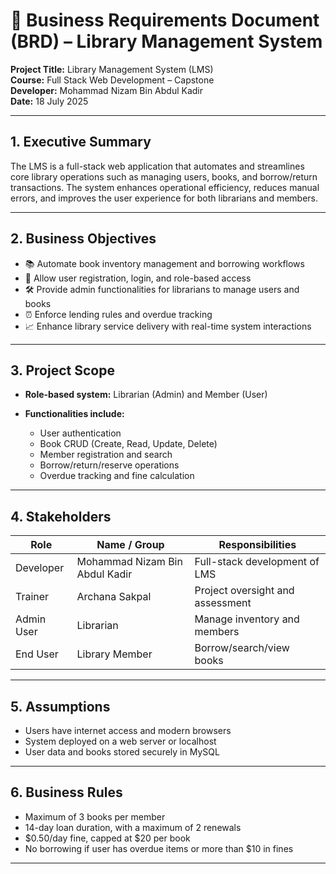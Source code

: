# 📄 Business Requirements Document (BRD) – Library Management System

**Project Title:** Library Management System (LMS)  
**Course:** Full Stack Web Development – Capstone  
**Developer:** Mohammad Nizam Bin Abdul Kadir  
**Date:** 18 July 2025

---

## 1. Executive Summary

The LMS is a full-stack web application that automates and streamlines core library operations such as managing users, books, and borrow/return transactions. The system enhances operational efficiency, reduces manual errors, and improves the user experience for both librarians and members.

---

## 2. Business Objectives

- 📚 Automate book inventory management and borrowing workflows  
- 👤 Allow user registration, login, and role-based access  
- 🛠 Provide admin functionalities for librarians to manage users and books  
- ⏰ Enforce lending rules and overdue tracking  
- 📈 Enhance library service delivery with real-time system interactions  

---

## 3. Project Scope

- **Role-based system:** Librarian (Admin) and Member (User)

- **Functionalities include:**
  - User authentication  
  - Book CRUD (Create, Read, Update, Delete)  
  - Member registration and search  
  - Borrow/return/reserve operations  
  - Overdue tracking and fine calculation  

---

## 4. Stakeholders

| Role         | Name / Group               | Responsibilities                          |
|--------------|----------------------------|-------------------------------------------|
| Developer    | Mohammad Nizam Bin Abdul Kadir | Full-stack development of LMS             |
| Trainer      | Archana Sakpal             | Project oversight and assessment           |
| Admin User   | Librarian                  | Manage inventory and members               |
| End User     | Library Member             | Borrow/search/view books                   |

---

## 5. Assumptions

- Users have internet access and modern browsers  
- System deployed on a web server or localhost  
- User data and books stored securely in MySQL  

---

## 6. Business Rules

- Maximum of 3 books per member  
- 14-day loan duration, with a maximum of 2 renewals  
- $0.50/day fine, capped at $20 per book  
- No borrowing if user has overdue items or more than $10 in fines  

---

